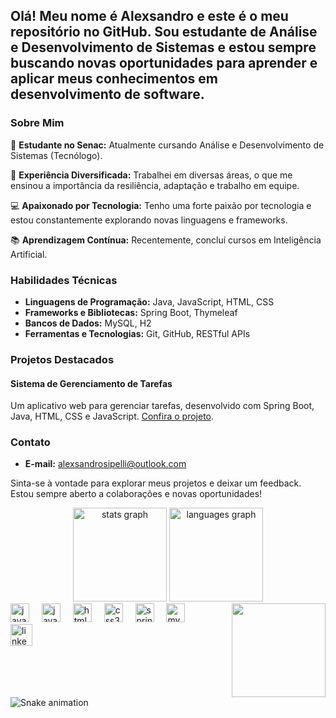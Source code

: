 <h2 align="left">Olá! Meu nome é Alexsandro e este é o meu repositório no GitHub. Sou estudante de Análise e Desenvolvimento de Sistemas e estou sempre buscando novas oportunidades para aprender e aplicar meus conhecimentos em desenvolvimento de software.</h2>

### Sobre Mim

🌱 **Estudante no Senac:** Atualmente cursando Análise e Desenvolvimento de Sistemas (Tecnólogo).

💼 **Experiência Diversificada:** Trabalhei em diversas áreas, o que me ensinou a importância da resiliência, adaptação e trabalho em equipe.

💻 **Apaixonado por Tecnologia:** Tenho uma forte paixão por tecnologia e estou constantemente explorando novas linguagens e frameworks.

📚 **Aprendizagem Contínua:** Recentemente, concluí cursos em Inteligência Artificial.

### Habilidades Técnicas

- **Linguagens de Programação:** Java, JavaScript, HTML, CSS
- **Frameworks e Bibliotecas:** Spring Boot, Thymeleaf
- **Bancos de Dados:** MySQL, H2
- **Ferramentas e Tecnologias:** Git, GitHub, RESTful APIs

### Projetos Destacados

#### Sistema de Gerenciamento de Tarefas
Um aplicativo web para gerenciar tarefas, desenvolvido com Spring Boot, Java, HTML, CSS e JavaScript. 
[Confira o projeto](#).

### Contato

- **E-mail:** alexsandrosipelli@outlook.com  
 

Sinta-se à vontade para explorar meus projetos e deixar um feedback. Estou sempre aberto a colaborações e novas oportunidades!

<div align="center">
  <img src="https://github-readme-stats.vercel.app/api?username=alexsandrosipelli&hide_title=false&hide_rank=false&show_icons=true&include_all_commits=true&count_private=true&disable_animations=false&theme=dracula&locale=en&hide_border=false" height="150" alt="stats graph"  />
  <img src="https://github-readme-stats.vercel.app/api/top-langs?username=alexsandrosipelli&locale=en&hide_title=false&layout=compact&card_width=320&langs_count=5&theme=dracula&hide_border=false" height="150" alt="languages graph"  />
</div>

<img align="right" height="150" src="https://i.imgflip.com/65efzo.gif"  />

<div align="left">
  <img src="https://cdn.jsdelivr.net/gh/devicons/devicon/icons/java/java-original.svg" height="30" alt="java logo"  />
  <img width="12" />
  <img src="https://cdn.jsdelivr.net/gh/devicons/devicon/icons/javascript/javascript-original.svg" height="30" alt="javascript logo"  />
  <img width="12" />
  <img src="https://cdn.jsdelivr.net/gh/devicons/devicon/icons/html5/html5-original.svg" height="30" alt="html5 logo"  />
  <img width="12" />
  <img src="https://cdn.jsdelivr.net/gh/devicons/devicon/icons/css3/css3-original.svg" height="30" alt="css3 logo"  />
  <img width="12" />
  <img src="https://cdn.jsdelivr.net/gh/devicons/devicon/icons/spring/spring-original.svg" height="30" alt="spring logo"  />
  <img width="12" />
  <img src="https://cdn.jsdelivr.net/gh/devicons/devicon/icons/mysql/mysql-original.svg" height="30" alt="mysql logo"  />
  <img width="12" />
</div>

<div align="left">
 
  <a href="https://www.linkedin.com/in/alexsandro-sipelli/" target="_blank">
    <img src="https://img.shields.io/static/v1?message=LinkedIn&logo=linkedin&label=&color=0077B5&logoColor=white&labelColor=&style=for-the-badge" height="35" alt="linkedin logo"  />
  </a>
</div>

<br clear="both">

<img src="https://raw.githubusercontent.com/alexsandrosipelli/alexsandrosipelli/output/snake.svg" alt="Snake animation" />

